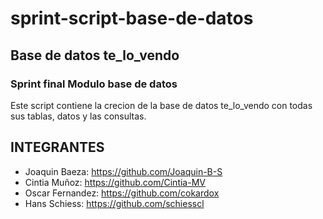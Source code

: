 # sprint-script-base-de-datos
## Base de datos te_lo_vendo
### Sprint final Modulo base de datos

Este script contiene la crecion de la base de datos te_lo_vendo con todas sus tablas, datos y las consultas.

## INTEGRANTES
- Joaquin Baeza: https://github.com/Joaquin-B-S
- Cintia Muñoz: https://github.com/Cintia-MV
- Oscar Fernandez: https://github.com/cokardox
- Hans Schiess: https://github.com/schiesscl


